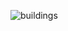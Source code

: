 
![buildings](https://user-images.githubusercontent.com/32277825/75099808-fb20b680-5593-11ea-9a5c-1f560c69e161.png)
